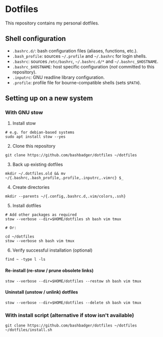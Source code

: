 # Dotfiles

This repository contains my personal dotfiles.

## Shell configuration

- `.bashrc.d/`: bash configuration files (aliases, functions, etc.).
- `.bash_profile`: sources `~/.profile` and `~/.bashrc` for login shells.
- `.bashrc`: sources `/etc/bashrc`, `~/.bashrc.d/*` and `~/.bashrc_$HOSTNAME`.
- `.bashrc_$HOSTNAME`: host specific configuration (*not* committed to this repository).
- `.inputrc`: GNU readline library configuration.
- `.profile`: profile file for bourne-compatible shells (sets `$PATH`).

## Setting up on a new system

### With GNU stow

1. Install stow

```
# e.g. for debian-based systems
sudo apt install stow --yes
```

2. Clone this repository

```
git clone https://github.com/bashbadger/dotfiles ~/dotfiles
```

3. Back up existing dotfiles

```
mkdir ~/.dotfiles.old && mv ~/{.bashrc,.bash_profile,.profile,.inputrc,.vimrc} $_
```

4. Create directories

```
mkdir --parents ~/{.config,.bashrc.d,.vim/colors,.ssh}
```

5. Install dotfiles

```
# Add other packages as required
stow --verbose --dir=$HOME/dotfiles sh bash vim tmux

# Or:

cd ~/dotfiles
stow --verbose sh bash vim tmux
```

6. Verify successful installation (optional)

```
find ~ -type l -ls
```

#### Re-install (re-stow / prune obsolete links)

```
stow --verbose --dir=$HOME/dotfiles --restow sh bash vim tmux
```

#### Uninstall (unstow / unlink) dotfiles

```
stow --verbose --dir=$HOME/dotfiles --delete sh bash vim tmux
```

### With install script (alternative if stow isn't available)

```
git clone https://github.com/bashbadger/dotfiles ~/dotfiles
~/dotfiles/install.sh
```
